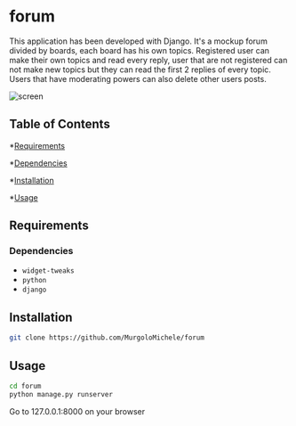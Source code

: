 # forum
This application has been developed with Django. It's a mockup forum divided by boards, each board has his own topics.
Registered user can make their own topics and read every reply, user that are not registered can not make new topics but they can
read the first 2 replies of every topic. 
Users that have moderating powers can also delete other users posts. 

![screen](https://i.imgur.com/ZO7gLM1.png)

## Table of Contents
*[Requirements](#requirements)

   *[Dependencies](#dependencies)
   
*[Installation](#installation)

*[Usage](#usage)

## Requirements

### Dependencies
- `widget-tweaks`
- `python`
- `django`

## Installation

```sh
git clone https://github.com/MurgoloMichele/forum
```

## Usage

```sh
cd forum
python manage.py runserver
```
Go to 127.0.0.1:8000 on your browser
